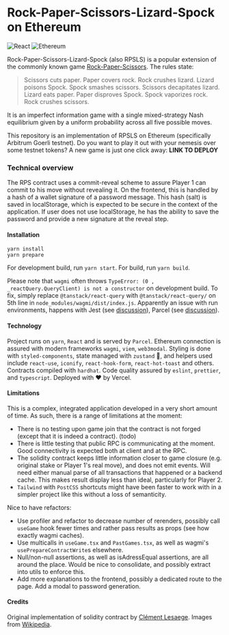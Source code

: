 # Rock-Paper-Scissors-Lizard-Spock on Ethereum

![React](https://img.shields.io/badge/React-20232A?style=for-the-badge&logo=react&logoColor=61DAFB) ![Ethereum](https://img.shields.io/badge/Ethereum-3C3C3D?style=for-the-badge&logo=Ethereum&logoColor=white)

Rock-Paper-Scissors-Lizard-Spock (also RPSLS) is a popular extension of the commonly known game [Rock-Paper-Scissors](https://en.wikipedia.org/wiki/Rock_paper_scissors). The rules state:

> Scissors cuts paper. Paper covers rock. Rock crushes lizard. Lizard poisons Spock. Spock smashes scissors. Scissors decapitates lizard. Lizard eats paper. Paper disproves Spock. Spock vaporizes rock. Rock crushes scissors.

It is an imperfect information game with a single mixed-strategy Nash equilibrium given by a uniform probability across all five possible moves.

This repository is an implementation of RPSLS on Ethereum (specifically Arbitrum Goerli testnet). Do you want to play it out with your nemesis over some testnet tokens? A new game is just one click away: **LINK TO DEPLOY**

### Technical overview

The RPS contract uses a commit-reveal scheme to assure Player 1 can commit to his move without revealing it. On the frontend, this is handled by a hash of a wallet signature of a password message. This hash (salt) is saved in localStorage, which is expected to be secure in the context of the application. If user does not use localStorage, he has the ability to save the password and provide a new signature at the reveal step.

#### Installation

```
yarn install
yarn prepare
```

For development build, run `yarn start`. For build, run `yarn build`.

Please note that `wagmi` often throws `TypeError: (0 , _reactQuery.QueryClient) is not a constructor` on development build. To fix, simply replace `@tanstack/react-query` with `@tanstack/react-query/` on 5th line in `node_modules/wagmi/dist/index.js`. Apparently an issue with run environments, happens with Jest (see [discussion](https://github.com/TanStack/query/issues/2226)), Parcel (see [discussion](https://stackoverflow.com/questions/74121341/typeerror-0-h-queryclient-is-not-a-constructor-react-query)).

#### Technology

Project runs on `yarn`, `React` and is served by `Parcel`. Ethereum connection is assured with modern frameworks `wagmi`, `viem`, `web3modal`. Styling is done with `styled-components`, state managed with `zustand` :bear:, and helpers used include `react-use`, `iconify`, `react-hook-form`, `react-hot-toast` and others. Contracts compiled with `hardhat`. Code quality assured by `eslint`, `prettier`, and `typescript`. Deployed with :heart: by Vercel.

#### Limitations

This is a complex, integrated application developed in a very short amount of time. As such, there is a range of limitations at the moment:

- There is no testing upon game join that the contract is not forged (except that it is indeed a contract). (todo)
- There is little testing that public RPC is communicating at the moment. Good connectivity is expected both at client and at the RPC.
- The solidity contract keeps little information closer to game closure (e.g. original stake or Player 1's real move), and does not emit events. Will need either manual parse of all transactions that happened or a backend cache. This makes result display less than ideal, particularly for Player 2.
- `Tailwind` with `PostCSS` shortcuts might have been faster to work with in a simpler project like this without a loss of semanticity.

Nice to have refactors:

- Use profiler and refactor to decrease number of rerenders, possibly call `useGame` hook fewer times and rather pass results as props (see how exactly wagmi caches).
- Use multicalls in `useGame.tsx` and `PastGames.tsx`, as well as wagmi's `usePrepareContractWrite`s elsewhere.
- Null/non-null assertions, as well as isAdressEqual assertions, are all around the place. Would be nice to consolidate, and possibly extract into utils to enforce this.
- Add more explanations to the frontend, possibly a dedicated route to the page. Add a modal to password generation.

#### Credits

Original implementation of solidity contract by [Clément Lesaege](https://github.com/clesaege/RPS/blob/master/RPS.sol). Images from [Wikipedia](http://commons.wikimedia.org/wiki/File:pierre_ciseaux_feuille_lézard_spock.svg).
